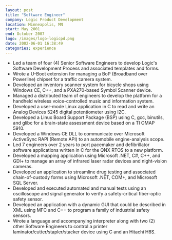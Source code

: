 ```yaml
---
layout: post
title: "Software Engineer"
company: Logic Product Development
location: Minneapolis, MN
start: May 2001
end: October 2007
logo: /images/logo-logicpd.png
date: 2002-06-01 16:38:49
categories: experience
---
```


* Led a team of four (4) Senior Software Engineers to develop Logic's Software Development Process and associated templates and forms.
* Wrote a U-Boot extension for managing a BoP (Broadband over Powerline) chipset for a traffic camera system.
* Developed an inventory scanner system for bicycle shops using Windows CE, C++, and a PXA270-based Symbol Scanner device.
* Managed a distributed team of engineers to develop the platform for a handheld wireless voice-controlled music and information system.
* Developed a user-mode Linux application in C to read and write an Analog Devices 5245 digital potentiometer using I2C.
* Developed a Linux Board Support Package (BSP) using C, gcc, binutils, and glibc for a brain-state assessment device based on a TI OMAP 5910.
* Developed a Windows CE DLL to communicate over Microsoft ActiveSync RAPI (Remote API) to an automobile engine-analysis scope.
* Led 7 engineers over 2 years to port pacemaker and defibrillator software applications written in C for the QNX RTOS to a new platform.
* Developed a mapping application using Microsoft .NET, C#, C++, and GDI+ to manage an array of infrared laser radar devices and night-vision cameras.
* Developed an application to streamline drug testing and associated chain-of-custody forms using Microsoft .NET, COM+, and Microsoft SQL Server.
* Developed and executed automated and manual tests using an oscilloscope and signal generator to verify a safety-critical fiber-optic safety sensor.
* Developed an application with a dynamic GUI that could be described in XML using MFC and C++ to program a family of industrial safety sensors.
* Wrote a language and accompanying interpreter along with two (2) other Software Engineers to control a printer laminator/cutter/stapler/stacker device using C and an Hitachi H8S.

